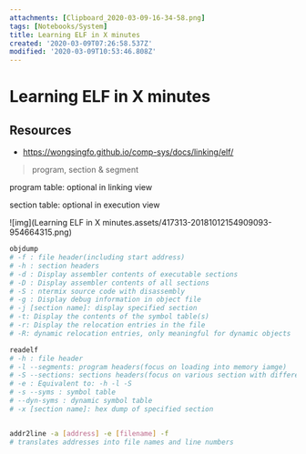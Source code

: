 ```yaml
---
attachments: [Clipboard_2020-03-09-16-34-58.png]
tags: [Notebooks/System]
title: Learning ELF in X minutes
created: '2020-03-09T07:26:58.537Z'
modified: '2020-03-09T10:53:46.808Z'
---
```


# Learning ELF in X minutes

## Resources

- https://wongsingfo.github.io/comp-sys/docs/linking/elf/

> program, section & segment

program table: optional in linking view

section table: optional in execution view

![img](Learning ELF in X minutes.assets/417313-20181012154909093-954664315.png)

```bash
objdump 
# -f : file header(including start address)
# -h : section headers
# -d : Display assembler contents of executable sections
# -D : Display assembler contents of all sections
# -S : ntermix source code with disassembly
# -g : Display debug information in object file
# -j [section name]: display specified section
# -t: Display the contents of the symbol table(s)
# -r: Display the relocation entries in the file
# -R: dynamic relocation entries, only meaningful for dynamic objects

readelf
# -h : file header
# -l --segments: program headers(focus on loading into memory iamge)
# -S --sections: sections headers(focus on various section with different functions)
# -e : Equivalent to: -h -l -S
# -s --syms : symbol table
# --dyn-syms : dynamic symbol table
# -x [section name]: hex dump of specified section


addr2line -a [address] -e [filename] -f
# translates addresses into file names and line numbers
```
